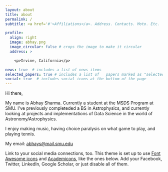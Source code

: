```yaml
---
layout: about
title: about
permalink: /
subtitle: <a href='#'>Affiliations</a>. Address. Contacts. Moto. Etc.

profile:
  align: right
  image: abhay.png
  image_circular: false # crops the image to make it circular
  address: >

    <p>Irvine, California</p>

news: true  # includes a list of news items
selected_papers: true # includes a list of   papers marked as "selected={true}"
social: true  # includes social icons at the bottom of the page
---
```


Hi there,

My name is Abhay Sharma. Currently a student at the MSDS Program at SMU. I've previously completeded a BS in Astrophysics, and currently looking at projects and implementations of Data Science in the world of Astronomy/Astrophysics. 

I enjoy making music, having choice paralysis on what game to play, and playing tennis. 

My email: abhays@mail.smu.edu


Link to your social media connections, too. This theme is set up to use [Font Awesome icons](http://fortawesome.github.io/Font-Awesome/) and [Academicons](https://jpswalsh.github.io/academicons/), like the ones below. Add your Facebook, Twitter, LinkedIn, Google Scholar, or just disable all of them.
